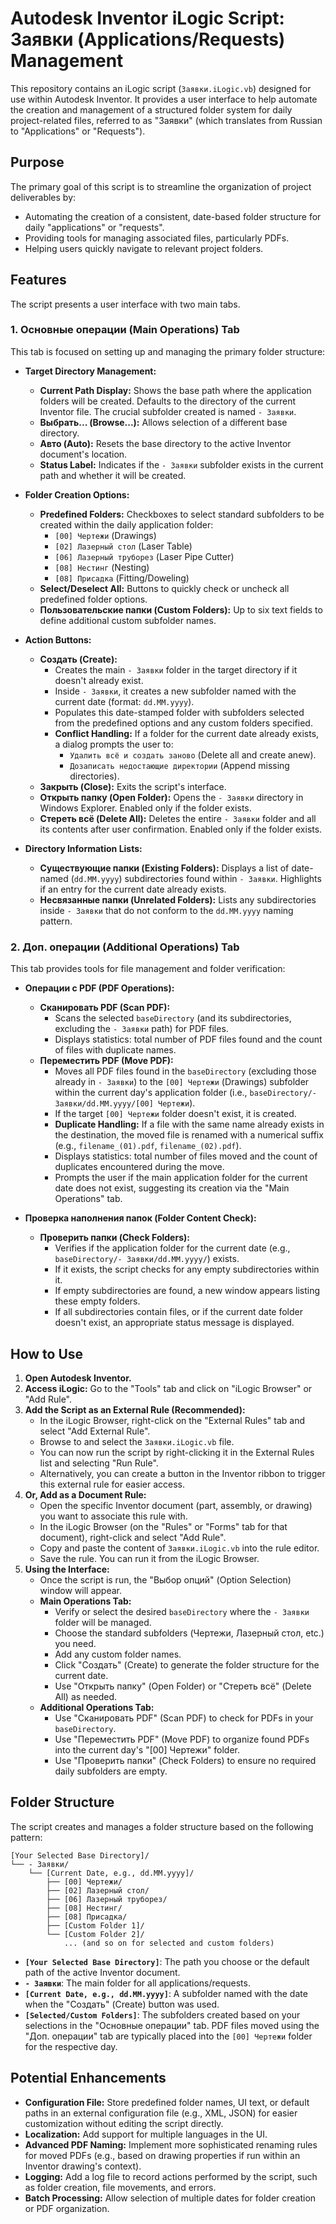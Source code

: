 # Autodesk Inventor iLogic Script: Заявки (Applications/Requests) Management

This repository contains an iLogic script (`Заявки.iLogic.vb`) designed for use within Autodesk Inventor. It provides a user interface to help automate the creation and management of a structured folder system for daily project-related files, referred to as "Заявки" (which translates from Russian to "Applications" or "Requests").

## Purpose

The primary goal of this script is to streamline the organization of project deliverables by:

*   Automating the creation of a consistent, date-based folder structure for daily "applications" or "requests".
*   Providing tools for managing associated files, particularly PDFs.
*   Helping users quickly navigate to relevant project folders.

## Features

The script presents a user interface with two main tabs.

### 1. Основные операции (Main Operations) Tab

This tab is focused on setting up and managing the primary folder structure:

*   **Target Directory Management:**
    *   **Current Path Display:** Shows the base path where the application folders will be created. Defaults to the directory of the current Inventor file. The crucial subfolder created is named `- Заявки`.
    *   **Выбрать... (Browse...):** Allows selection of a different base directory.
    *   **Авто (Auto):** Resets the base directory to the active Inventor document's location.
    *   **Status Label:** Indicates if the `- Заявки` subfolder exists in the current path and whether it will be created.

*   **Folder Creation Options:**
    *   **Predefined Folders:** Checkboxes to select standard subfolders to be created within the daily application folder:
        *   `[00] Чертежи` (Drawings)
        *   `[02] Лазерный стол` (Laser Table)
        *   `[06] Лазерный труборез` (Laser Pipe Cutter)
        *   `[08] Нестинг` (Nesting)
        *   `[08] Присадка` (Fitting/Doweling)
    *   **Select/Deselect All:** Buttons to quickly check or uncheck all predefined folder options.
    *   **Пользовательские папки (Custom Folders):** Up to six text fields to define additional custom subfolder names.

*   **Action Buttons:**
    *   **Создать (Create):**
        *   Creates the main `- Заявки` folder in the target directory if it doesn't already exist.
        *   Inside `- Заявки`, it creates a new subfolder named with the current date (format: `dd.MM.yyyy`).
        *   Populates this date-stamped folder with subfolders selected from the predefined options and any custom folders specified.
        *   **Conflict Handling:** If a folder for the current date already exists, a dialog prompts the user to:
            *   `Удалить всё и создать заново` (Delete all and create anew).
            *   `Дозаписать недостающие директории` (Append missing directories).
    *   **Закрыть (Close):** Exits the script's interface.
    *   **Открыть папку (Open Folder):** Opens the `- Заявки` directory in Windows Explorer. Enabled only if the folder exists.
    *   **Стереть всё (Delete All):** Deletes the entire `- Заявки` folder and all its contents after user confirmation. Enabled only if the folder exists.

*   **Directory Information Lists:**
    *   **Существующие папки (Existing Folders):** Displays a list of date-named (`dd.MM.yyyy`) subdirectories found within `- Заявки`. Highlights if an entry for the current date already exists.
    *   **Несвязанные папки (Unrelated Folders):** Lists any subdirectories inside `- Заявки` that do not conform to the `dd.MM.yyyy` naming pattern.

### 2. Доп. операции (Additional Operations) Tab

This tab provides tools for file management and folder verification:

*   **Операции с PDF (PDF Operations):**
    *   **Сканировать PDF (Scan PDF):**
        *   Scans the selected `baseDirectory` (and its subdirectories, excluding the `- Заявки` path) for PDF files.
        *   Displays statistics: total number of PDF files found and the count of files with duplicate names.
    *   **Переместить PDF (Move PDF):**
        *   Moves all PDF files found in the `baseDirectory` (excluding those already in `- Заявки`) to the `[00] Чертежи` (Drawings) subfolder within the current day's application folder (i.e., `baseDirectory/- Заявки/dd.MM.yyyy/[00] Чертежи`).
        *   If the target `[00] Чертежи` folder doesn't exist, it is created.
        *   **Duplicate Handling:** If a file with the same name already exists in the destination, the moved file is renamed with a numerical suffix (e.g., `filename_(01).pdf`, `filename_(02).pdf`).
        *   Displays statistics: total number of files moved and the count of duplicates encountered during the move.
        *   Prompts the user if the main application folder for the current date does not exist, suggesting its creation via the "Main Operations" tab.

*   **Проверка наполнения папок (Folder Content Check):**
    *   **Проверить папки (Check Folders):**
        *   Verifies if the application folder for the current date (e.g., `baseDirectory/- Заявки/dd.MM.yyyy/`) exists.
        *   If it exists, the script checks for any empty subdirectories within it.
        *   If empty subdirectories are found, a new window appears listing these empty folders.
        *   If all subdirectories contain files, or if the current date folder doesn't exist, an appropriate status message is displayed.

## How to Use

1.  **Open Autodesk Inventor.**
2.  **Access iLogic:** Go to the "Tools" tab and click on "iLogic Browser" or "Add Rule".
3.  **Add the Script as an External Rule (Recommended):**
    *   In the iLogic Browser, right-click on the "External Rules" tab and select "Add External Rule".
    *   Browse to and select the `Заявки.iLogic.vb` file.
    *   You can now run the script by right-clicking it in the External Rules list and selecting "Run Rule".
    *   Alternatively, you can create a button in the Inventor ribbon to trigger this external rule for easier access.
4.  **Or, Add as a Document Rule:**
    *   Open the specific Inventor document (part, assembly, or drawing) you want to associate this rule with.
    *   In the iLogic Browser (on the "Rules" or "Forms" tab for that document), right-click and select "Add Rule".
    *   Copy and paste the content of `Заявки.iLogic.vb` into the rule editor.
    *   Save the rule. You can run it from the iLogic Browser.
5.  **Using the Interface:**
    *   Once the script is run, the "Выбор опций" (Option Selection) window will appear.
    *   **Main Operations Tab:**
        *   Verify or select the desired `baseDirectory` where the `- Заявки` folder will be managed.
        *   Choose the standard subfolders (Чертежи, Лазерный стол, etc.) you need.
        *   Add any custom folder names.
        *   Click "Создать" (Create) to generate the folder structure for the current date.
        *   Use "Открыть папку" (Open Folder) or "Стереть всё" (Delete All) as needed.
    *   **Additional Operations Tab:**
        *   Use "Сканировать PDF" (Scan PDF) to check for PDFs in your `baseDirectory`.
        *   Use "Переместить PDF" (Move PDF) to organize found PDFs into the current day's "[00] Чертежи" folder.
        *   Use "Проверить папки" (Check Folders) to ensure no required daily subfolders are empty.

## Folder Structure

The script creates and manages a folder structure based on the following pattern:

```
[Your Selected Base Directory]/
└── - Заявки/
    └── [Current Date, e.g., dd.MM.yyyy]/
        ├── [00] Чертежи/
        ├── [02] Лазерный стол/
        ├── [06] Лазерный труборез/
        ├── [08] Нестинг/
        ├── [08] Присадка/
        ├── [Custom Folder 1]/
        └── [Custom Folder 2]/
            ... (and so on for selected and custom folders)
```

*   **`[Your Selected Base Directory]`**: The path you choose or the default path of the active Inventor document.
*   **`- Заявки`**: The main folder for all applications/requests.
*   **`[Current Date, e.g., dd.MM.yyyy]`**: A subfolder named with the date when the "Создать" (Create) button was used.
*   **`[Selected/Custom Folders]`**: The subfolders created based on your selections in the "Основные операции" tab. PDF files moved using the "Доп. операции" tab are typically placed into the `[00] Чертежи` folder for the respective day.

## Potential Enhancements

*   **Configuration File:** Store predefined folder names, UI text, or default paths in an external configuration file (e.g., XML, JSON) for easier customization without editing the script directly.
*   **Localization:** Add support for multiple languages in the UI.
*   **Advanced PDF Naming:** Implement more sophisticated renaming rules for moved PDFs (e.g., based on drawing properties if run within an Inventor drawing's context).
*   **Logging:** Add a log file to record actions performed by the script, such as folder creation, file movements, and errors.
*   **Batch Processing:** Allow selection of multiple dates for folder creation or PDF organization.
